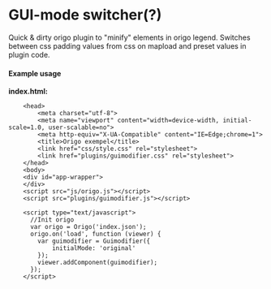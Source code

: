 # GUI-mode switcher(?)

Quick & dirty origo plugin to "minify" elements in origo legend. 
Switches between css padding values from css on mapload and preset values in plugin code.

#### Example usage

**index.html:**
```
    <head>
    	<meta charset="utf-8">
    	<meta name="viewport" content="width=device-width, initial-scale=1.0, user-scalable=no">
    	<meta http-equiv="X-UA-Compatible" content="IE=Edge;chrome=1">
    	<title>Origo exempel</title>
    	<link href="css/style.css" rel="stylesheet">
    	<link href="plugins/guimodifier.css" rel="stylesheet">
    </head>
    <body>
    <div id="app-wrapper">
    </div>
    <script src="js/origo.js"></script>
    <script src="plugins/guimodifier.js"></script>

    <script type="text/javascript">
      //Init origo
      var origo = Origo('index.json');
      origo.on('load', function (viewer) {
        var guimodifier = Guimodifier({
		    initialMode: 'original'
        });
        viewer.addComponent(guimodifier);
      });
    </script>
```

